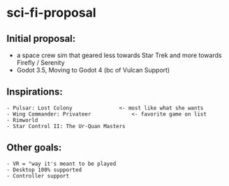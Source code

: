 # sci-fi-proposal
## Initial proposal:
- a space crew sim that geared less towards Star Trek and more towards Firefly / Serenity
- Godot 3.5, Moving to Godot 4 (bc of Vulcan Support)

## Inspirations:
	- Pulsar: Lost Colony 				<- most like what she wants
	- Wing Commander: Privateer 			<- favorite game on list
	- Rimworld
	- Star Control II: The Ur-Quan Masters

## Other goals:
	- VR = "way it's meant to be played
	- Desktop 100% supported
	- Controller support
